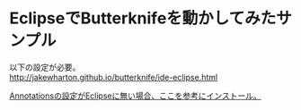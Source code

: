 # EclipseでButterknifeを動かしてみたサンプル

以下の設定が必要。  
http://jakewharton.github.io/butterknife/ide-eclipse.html

[Annotationsの設定がEclipseに無い場合、ここを参考にインストール。](http://stackoverflow.com/questions/24724866/android-eclipse-cannot-see-annotation-processing-option)

